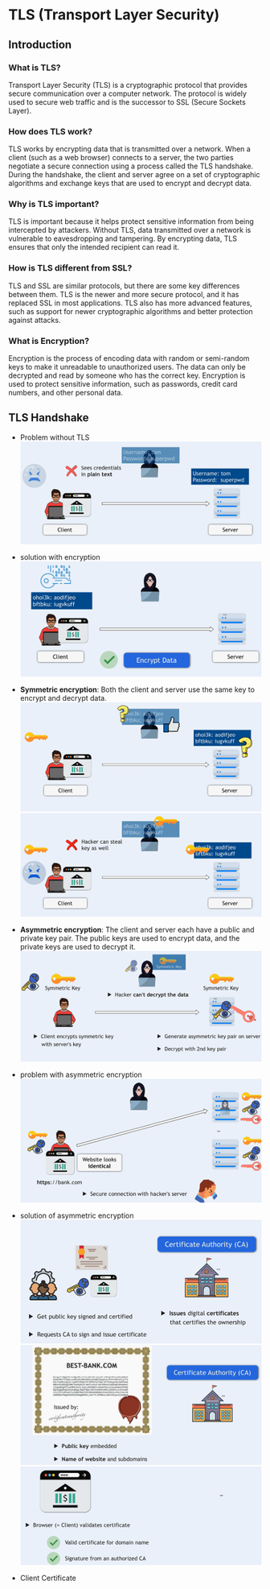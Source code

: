 # TLS (Transport Layer Security)

## Introduction

### What is TLS?

Transport Layer Security (TLS) is a cryptographic protocol that provides secure communication over a computer network. The protocol is widely used to secure web traffic and is the successor to SSL (Secure Sockets Layer).

### How does TLS work?

TLS works by encrypting data that is transmitted over a network. When a client (such as a web browser) connects to a server, the two parties negotiate a secure connection using a process called the TLS handshake. During the handshake, the client and server agree on a set of cryptographic algorithms and exchange keys that are used to encrypt and decrypt data.

### Why is TLS important?

TLS is important because it helps protect sensitive information from being intercepted by attackers. Without TLS, data transmitted over a network is vulnerable to eavesdropping and tampering. By encrypting data, TLS ensures that only the intended recipient can read it.

### How is TLS different from SSL?

TLS and SSL are similar protocols, but there are some key differences between them. TLS is the newer and more secure protocol, and it has replaced SSL in most applications. TLS also has more advanced features, such as support for newer cryptographic algorithms and better protection against attacks.

### What is Encryption?

Encryption is the process of encoding data with random or semi-random keys to make it unreadable to unauthorized users. The data can only be decrypted and read by someone who has the correct key. Encryption is used to protect sensitive information, such as passwords, credit card numbers, and other personal data.

## TLS Handshake

- Problem without TLS
  ![alt text](image.png)

- solution with encryption
  ![alt text](image-1.png)

- **Symmetric encryption**: Both the client and server use the same key to encrypt and decrypt data.
  ![alt text](image-2.png)
  ![alt text](image-3.png)

- **Asymmetric encryption**: The client and server each have a public and private key pair. The public keys are used to encrypt data, and the private keys are used to decrypt it.
  ![alt text](image-4.png)

- problem with asymmetric encryption
  ![alt text](image-5.png)

- solution of asymmetric encryption
  ![alt text](image-6.png)
  ![alt text](image-7.png)
  ![alt text](image-8.png)

- Client Certificate
